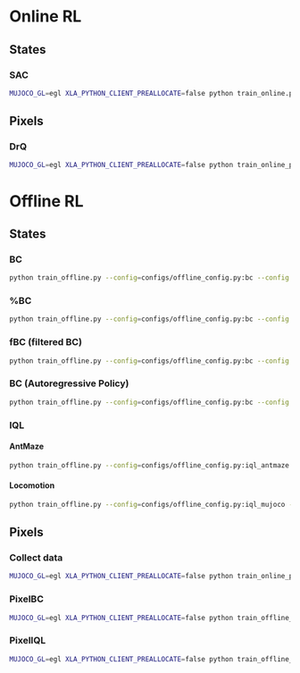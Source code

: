 
# Online RL

## States

### SAC
```bash
MUJOCO_GL=egl XLA_PYTHON_CLIENT_PREALLOCATE=false python train_online.py --env_name=HalfCheetah-v4
```

## Pixels

### DrQ
```bash
MUJOCO_GL=egl XLA_PYTHON_CLIENT_PREALLOCATE=false python train_online_pixels.py --env_name=cheetah-run-v0
```

# Offline RL

## States

### BC
```bash
python train_offline.py --config=configs/offline_config.py:bc --config.model_config.distr=unitstd_normal --env_name=halfcheetah-expert-v2
```

### %BC
```bash
python train_offline.py --config=configs/offline_config.py:bc --config.model_config.distr=unitstd_normal --env_name=halfcheetah-medium-expert-v2 --filter_percentile=10
```

### fBC (filtered BC)
```bash
python train_offline.py --config=configs/offline_config.py:bc --config.model_config.distr=unitstd_normal --env_name=antmaze-large-play-v2 --filter_threshold=0.5
```

### BC (Autoregressive Policy)
```bash
python train_offline.py --config=configs/offline_config.py:bc --config.model_config.distr=ar --env_name=halfcheetah-expert-v2
```

### IQL
#### AntMaze
```bash
python train_offline.py --config=configs/offline_config.py:iql_antmaze --env_name=antmaze-large-play-v2 --eval_interval=100000 --eval_episodes=100
```
#### Locomotion
```bash
python train_offline.py --config=configs/offline_config.py:iql_mujoco --env_name=halfcheetah-medium-expert-v2 --eval_interval=100000 --eval_episodes=100
```

## Pixels

### Collect data
```bash
MUJOCO_GL=egl XLA_PYTHON_CLIENT_PREALLOCATE=false python train_online_pixels.py --env_name=cheetah-run-v0 --save_buffer
```

### PixelBC
```bash
MUJOCO_GL=egl XLA_PYTHON_CLIENT_PREALLOCATE=false python train_offline_pixels.py --env_name=cheetah-run-v0 --config=configs/offline_pixels_config.py:bc
```

### PixelIQL
```bash
MUJOCO_GL=egl XLA_PYTHON_CLIENT_PREALLOCATE=false python train_offline_pixels.py --env_name=cheetah-run-v0 --config=configs/offline_pixels_config.py:iql
```